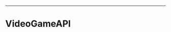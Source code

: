 ------ ----------------------------------------------------------------------------------------
# VideoGameAPI
